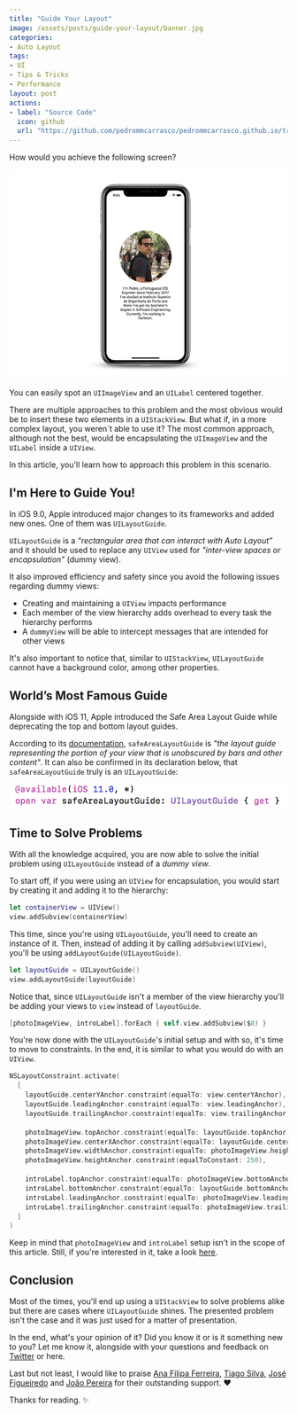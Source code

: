 ```yaml
---
title: "Guide Your Layout"
image: /assets/posts/guide-your-layout/banner.jpg
categories:
- Auto Layout
tags:
- UI
- Tips & Tricks
- Performance
layout: post
actions:
- label: "Source Code"
  icon: github
  url: "https://github.com/pedrommcarrasco/pedrommcarrasco.github.io/tree/master/Articles-Source-Code/Guide%20your%20layout/GuideYourLayout.playground"
---
```


How would you achieve the following screen? 

![](https://github.com/pedrommcarrasco/pedrommcarrasco.github.io/blob/master/assets/posts/guide-your-layout/goal.jpg?raw=true)

You can easily spot an `UIImageView` and an `UILabel` centered together. 

There are multiple approaches to this problem and the most obvious would be to insert these two elements in a `UIStackView`. But what if, in a more complex layout, you weren´t able to use it? The most common approach, although not the best, would be encapsulating the `UIImageView` and the `UILabel` inside a `UIView`.

In this article, you'll learn how to approach this problem in this scenario.

## I'm Here to Guide You!
In iOS 9.0, Apple introduced major changes to its frameworks and added new ones. One of them was `UILayoutGuide`.

 `UILayoutGuide` is a *“rectangular area that can interact with Auto Layout”* and it should be used to replace any `UIView` used for *"inter-view spaces or encapsulation"* (dummy view).

It also improved efficiency and safety since you avoid the following issues regarding dummy views:

* Creating and maintaining a `UIView` impacts performance
* Each member of the view hierarchy adds overhead to every task the hierarchy performs
* A `dummyView` will be able to intercept messages that are intended for other views

It's also important to notice that, similar to `UIStackView`, `UILayoutGuide` cannot have a background color, among other properties.

## World’s Most Famous Guide

Alongside with iOS 11, Apple introduced the Safe Area Layout Guide while deprecating the top and bottom layout guides.

According to its [documentation](https://developer.apple.com/documentation/uikit/uiview/2891102-safearealayoutguide), `safeAreaLayoutGuide` is *"the layout guide representing the portion of your view that is unobscured by bars and other content"*. It can also be confirmed in its declaration below, that `safeAreaLayoutGuide` truly is an `UILayoutGuide`:

![](https://github.com/pedrommcarrasco/pedrommcarrasco.github.io/blob/master/assets/posts/guide-your-layout/safeAreaDeclaration.png?raw=true)

## Time to Solve Problems

With all the knowledge acquired, you are now able to solve the initial problem using `UILayoutGuide` instead of a *dummy view*.

To start off, if you were using an `UIView` for encapsulation, you would start by creating it and adding it to the hierarchy:

```swift
let containerView = UIView()
view.addSubview(containerView)
```

This time, since you're using `UILayoutGuide`, you'll need to create an instance of it. Then, instead of adding it by calling `addSubview(UIView)`, you'll be using `addLayoutGuide(UILayoutGuide)`.

```swift
let layoutGuide = UILayoutGuide()
view.addLayoutGuide(layoutGuide)
```

Notice that, since `UILayoutGuide` isn't a member of the view hierarchy you'll be adding your views to `view` instead of `layoutGuide`.

```swift
[photoImageView, introLabel].forEach { self.view.addSubview($0) }
```

You're now done with the `UILayoutGuide`'s initial setup and with so, it's time to move to constraints. In the end, it is similar to what you would do with an `UIView`.

```swift
NSLayoutConstraint.activate(
  [
    layoutGuide.centerYAnchor.constraint(equalTo: view.centerYAnchor),
    layoutGuide.leadingAnchor.constraint(equalTo: view.leadingAnchor),
    layoutGuide.trailingAnchor.constraint(equalTo: view.trailingAnchor),
                
    photoImageView.topAnchor.constraint(equalTo: layoutGuide.topAnchor),     
    photoImageView.centerXAnchor.constraint(equalTo: layoutGuide.centerXAnchor),
    photoImageView.widthAnchor.constraint(equalTo: photoImageView.heightAnchor),
    photoImageView.heightAnchor.constraint(equalToConstant: 250),
                
    introLabel.topAnchor.constraint(equalTo: photoImageView.bottomAnchor, constant: 16),
    introLabel.bottomAnchor.constraint(equalTo: layoutGuide.bottomAnchor),
    introLabel.leadingAnchor.constraint(equalTo: photoImageView.leadingAnchor),
    introLabel.trailingAnchor.constraint(equalTo: photoImageView.trailingAnchor)
  ]
)
```

Keep in mind that `photoImageView` and `introLabel` setup isn't in the scope of this article. Still, if you're interested in it, take a look [here](https://github.com/pedrommcarrasco/pedrommcarrasco.github.io/tree/master/Articles-Source-Code/Guide%20your%20layout/GuideYourLayout.playground).

## Conclusion

Most of the times, you'll end up using a `UIStackView` to solve problems alike but there are cases where `UILayoutGuide` shines. The presented problem isn't the case and it was just used for a matter of presentation.

In the end, what's your opinion of it? Did you know it or is it something new to you? Let me know it, alongside with your questions and feedback on [Twitter](https://twitter.com/) or here.

Last but not least, I would like to praise [Ana Filipa Ferreira](https://twitter.com/anafpf3), [Tiago Silva](https://twitter.com/tiagomssilvaa), [José Figueiredo](https://twitter.com/ZeMiguelFig) and [João Pereira](https://twitter.com/NSMyself) for their outstanding support. ❤️

Thanks for reading. ✨
